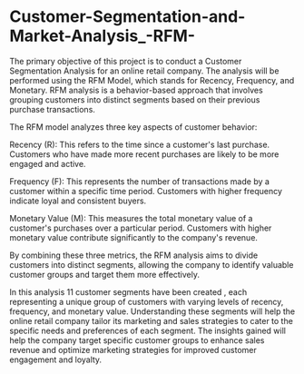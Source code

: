 # Customer-Segmentation-and-Market-Analysis_-RFM-
The primary objective of this project is to conduct a Customer Segmentation Analysis for an online retail company. The analysis will be performed using the RFM Model, which stands for Recency, Frequency, and Monetary. RFM analysis is a behavior-based approach that involves grouping customers into distinct segments based on their previous purchase transactions.

The RFM model analyzes three key aspects of customer behavior:

Recency (R): This refers to the time since a customer's last purchase. Customers who have made more recent purchases are likely to be more engaged and active.

Frequency (F): This represents the number of transactions made by a customer within a specific time period. Customers with higher frequency indicate loyal and consistent buyers.

Monetary Value (M): This measures the total monetary value of a customer's purchases over a particular period. Customers with higher monetary value contribute significantly to the company's revenue.

By combining these three metrics, the RFM analysis aims to divide customers into distinct segments, allowing the company to identify valuable customer groups and target them more effectively.

In this analysis 11 customer segments have been created , each representing a unique group of customers with varying levels of recency, frequency, and monetary value. Understanding these segments will help the online retail company tailor its marketing and sales strategies to cater to the specific needs and preferences of each segment. The insights gained will help the company target specific customer groups to enhance sales revenue and optimize marketing strategies for improved customer engagement and loyalty.
